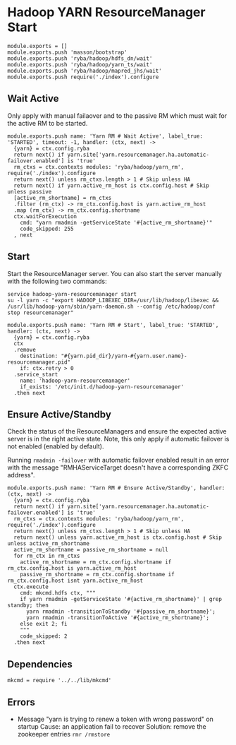 
# Hadoop YARN ResourceManager Start

    module.exports = []
    module.exports.push 'masson/bootstrap'
    module.exports.push 'ryba/hadoop/hdfs_dn/wait'
    module.exports.push 'ryba/hadoop/yarn_ts/wait'
    module.exports.push 'ryba/hadoop/mapred_jhs/wait'
    module.exports.push require('./index').configure

## Wait Active

Only apply with manual failaover and to the passive RM which must wait for the
active RM to be started.

    module.exports.push name: 'Yarn RM # Wait Active', label_true: 'STARTED', timeout: -1, handler: (ctx, next) ->
      {yarn} = ctx.config.ryba
      return next() if yarn.site['yarn.resourcemanager.ha.automatic-failover.enabled'] is 'true'
      rm_ctxs = ctx.contexts modules: 'ryba/hadoop/yarn_rm', require('./index').configure
      return next() unless rm_ctxs.length > 1 # Skip unless HA
      return next() if yarn.active_rm_host is ctx.config.host # Skip unless passive
      [active_rm_shortname] = rm_ctxs
      .filter (rm_ctx) -> rm_ctx.config.host is yarn.active_rm_host
      .map (rm_ctx) -> rm_ctx.config.shortname
      ctx.waitForExecution
        cmd: "yarn rmadmin -getServiceState '#{active_rm_shortname}'"
        code_skipped: 255
      , next

## Start

Start the ResourceManager server. You can also start the server manually with the
following two commands:

```
service hadoop-yarn-resourcemanager start
su -l yarn -c "export HADOOP_LIBEXEC_DIR=/usr/lib/hadoop/libexec && /usr/lib/hadoop-yarn/sbin/yarn-daemon.sh --config /etc/hadoop/conf stop resourcemanager"
```

    module.exports.push name: 'Yarn RM # Start', label_true: 'STARTED', handler: (ctx, next) ->
      {yarn} = ctx.config.ryba
      ctx
      .remove
        destination: "#{yarn.pid_dir}/yarn-#{yarn.user.name}-resourcemanager.pid"
        if: ctx.retry > 0
      .service_start
        name: 'hadoop-yarn-resourcemanager'
        if_exists: '/etc/init.d/hadoop-yarn-resourcemanager'
      .then next

## Ensure Active/Standby

Check the status of the ResourceManagers and ensure the expected active server
is in the right active state. Note, this only apply if automatic failover is
not enabled (enabled by default).

Running `rmadmin -failover` with automatic failover enabled result in an error
with the message "RMHAServiceTarget doesn't have a corresponding ZKFC address".

    module.exports.push name: 'Yarn RM # Ensure Active/Standby', handler: (ctx, next) ->
      {yarn} = ctx.config.ryba
      return next() if yarn.site['yarn.resourcemanager.ha.automatic-failover.enabled'] is 'true'
      rm_ctxs = ctx.contexts modules: 'ryba/hadoop/yarn_rm', require('./index').configure
      return next() unless rm_ctxs.length > 1 # Skip unless HA
      return next() unless yarn.active_rm_host is ctx.config.host # Skip unless active_rm_shortname
      active_rm_shortname = passive_rm_shortname = null
      for rm_ctx in rm_ctxs
        active_rm_shortname = rm_ctx.config.shortname if rm_ctx.config.host is yarn.active_rm_host
        passive_rm_shortname = rm_ctx.config.shortname if rm_ctx.config.host isnt yarn.active_rm_host
      ctx.execute
        cmd: mkcmd.hdfs ctx, """
        if yarn rmadmin -getServiceState '#{active_rm_shortname}' | grep standby; then
          yarn rmadmin -transitionToStandby '#{passive_rm_shortname}';
          yarn rmadmin -transitionToActive '#{active_rm_shortname}';
        else exit 2; fi
        """
        code_skipped: 2
      .then next

## Dependencies

    mkcmd = require '../../lib/mkcmd'

## Errors

*   Message "yarn is trying to renew a token with wrong password"  on startup
    Cause: an application fail to recover
    Solution: remove the zookeeper entries `rmr /rmstore`

